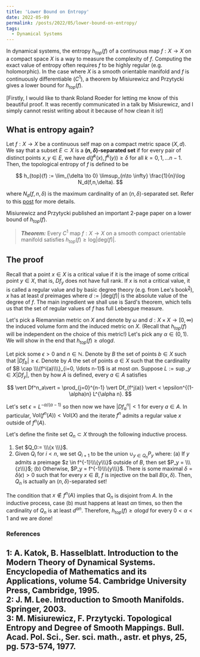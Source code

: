 ```yaml
---
title: 'Lower Bound on Entropy'
date: 2022-05-09
permalink: /posts/2022/05/lower-bound-on-entropy/
tags:
  - Dynamical Systems
---
```


In dynamical systems, the entropy $h_{top}(f)$ of a continuous map $f : X \to X$ on a compact space $X$ is a way to measure the complexity of $f$. Computing the exact value of entropy often requires $f$ to be highly regular (e.g. holomorphic). In the case where $X$ is a smooth orientable manifold and $f$ is continuously differentiable ($C^1$), a theorem by Misiurewicz and Przytycki gives a lower bound for $h_{top}(f)$.

[Firstly, I would like to thank Roland Roeder for letting me know of this beautiful proof. It was recently communicated in a talk by Misiurewicz, and I simply cannot resist writing about it because of how clean it is!]

## What is entropy again?

Let $f: X \to X$ be a continuous self map on a compact metric space $(X,d)$. We say that a subset $E \subset X$ is a **$(n,\delta)$-separated set** if for every pair of distinct points $x,y \in E$, we have $d(f^k(x),f^k(y)) \geq \delta$ for all $k=0,1,\ldots n-1$. Then, the topological entropy of $f$ is defined to be

$$
h_{top}(f) := \lim_{\delta \to 0} \limsup_{n\to \infty} \frac{1}{n}\log N_d(f,n,\delta).
$$

where $N_d(f,n,\delta)$ is the maximum cardinality of an $(n,\delta)$-separated set. Refer to this [post](/posts/2022/01/topological-entropy/) for more details.

Misiurewicz and Przytycki published an important 2-page paper on a lower bound of $h_{top}(f)$.

> **_Theorem:_** Every $C^1$ map $f: X \to X$ on a smooth compact orientable manifold satisfies $h_{top}(f) \geq \text{log}\vert \text{deg}(f) \vert$.

## The proof

Recall that a point $x \in X$ is a critical value if it is the image of some critical point $y \in X$, that is, $Df_y$ does not have full rank. If $x$ is not a critical value, it is called a regular value and by basic degree theory (e.g. from Lee's book<sup>[2](#fn2)</sup>), $x$ has at least $d$ preimages where $d:=\vert \text{deg}(f)\vert$ is the absolute value of the degree of $f$. The main ingredient we shall use is Sard's theorem, which tells us that the set of regular values of $f$ has full Lebesgue measure.

Let's pick a Riemannian metric on $X$ and denote by $\omega$ and $d: X \times X \to [0,\infty)$ the induced volume form and the induced metric on $X$. (Recall that $h_{top}(f)$ will be independent on the choice of this metric!) Let's pick any $\alpha \in (0,1)$. We will show in the end that $h_{top}(f) \geq \alpha \text{log}d$.

Let pick some $\epsilon >0$ and $n \in \mathbb{N}$. Denote by $B$ the set of points $b \in X$ such that $\vert Df_b \vert \geq \epsilon$. Denote by $A$ the set of points $a \in X$ such that the cardinality of $B \cap \\\{f^i(a)\\\}_{i=0, \ldots n-1}$ is at most $\alpha n$. Suppose $L:= \sup\_{y \in X} \vert Df_y \vert$, then by how $A$ is defined, every $a \in A$ satisfies

$$
\vert Df^n_a\vert = \prod_{j=0}^{n-1} \vert Df_{f^j(a)} \vert < \epsilon^{(1-\alpha)n} L^{\alpha n}.
$$

Let's set $\epsilon = L^{-\alpha/(\alpha -1)}$ so then now we have $\vert Df^n_a \vert < 1$ for every $a \in A$. In particular, $\text{Vol}(f^n(A)) < \text{Vol}(X)$ and the iterate $f^n$ admits a regular value $x$ outside of $f^n(A)$.

Let's define the finite set $Q_n \subset X$ through the following inductive process.
1. Set $Q_0:= \\\{x \\\}$.
2. Given $Q_i$ for $i < n$, we set $Q_{i+1}$ to be the union $\cup_{y \in Q_n} P_y$ where:
  (a) If $y$ admits a preimage $z \in f^{-1}\\\{y\\\}$ outside of $B$, then set $P_y = \\\{z\\\}$;
  (b) Otherwise, $P_y = f^{-1}\\\{y\\\}$.
There is some maximal $\delta=\delta(\epsilon)>0$ such that for every $x \in B$, $f$ is injective on the ball $B(x,\delta)$. Then, $Q_n$ is actually an $(n,\delta)$-separated set!

The condition that $x \not\in f^n(A)$ implies that $Q_n$ is disjoint from $A$. In the inductive process, case (b) must happens at least $\alpha n$ times, so then the cardinality of $Q_n$ is at least $d^{\alpha n}$. Therefore, $h_{top}(f) \geq \alpha \text{log}d$ for every $0 < \alpha < 1$ and we are done!

### References
<a name="fn1">1</a>: A. Katok, B. Hasselblatt. Introduction to the Modern Theory of Dynamical Systems. Encyclopedia of Mathematics and its Applications, volume 54. Cambridge University Press, Cambridge, 1995.     
<a name="fn2">2</a>: J. M. Lee. Introduction to Smooth Manifolds. Springer, 2003.   
<a name="fn3">3</a>: M. Misiurewicz, F. Przytycki. Topological Entropy and Degree of Smooth Mappings. Bull. Acad. Pol. Sci., Ser. sci. math., astr. et phys, 25, pg. 573-574, 1977.   
------
